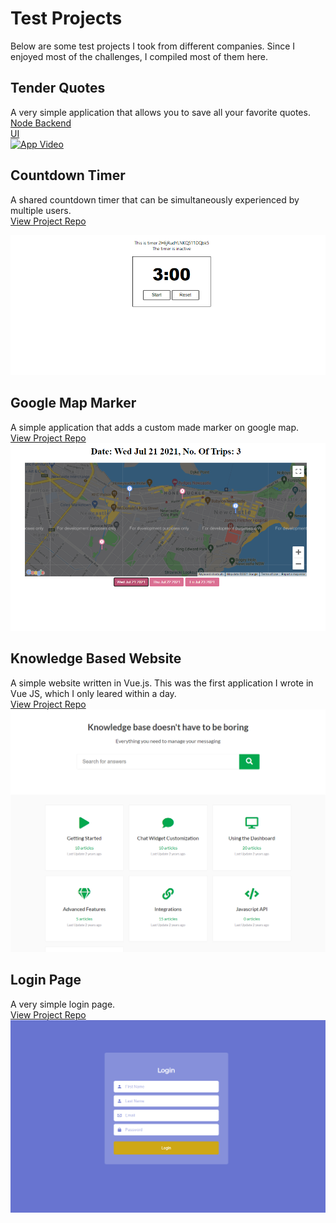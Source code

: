 # Test Projects
Below are some test projects I took from different companies. Since I enjoyed most of the challenges, I compiled most of them here.

## Tender Quotes  
A very simple application that allows you to save all your favorite quotes.  
[Node Backend](https://github.com/deejaygeroso/quotes-app-server)  
[UI](https://github.com/deejaygeroso/quotes-app-ui)  
[![App Video](https://img.youtube.com/vi/Im0mZ-gaVMA/0.jpg)](https://www.youtube.com/watch?v=Im0mZ-gaVMA)  

## Countdown Timer  
A shared countdown timer that can be simultaneously experienced by multiple users.  
[View Project Repo](https://github.com/deejaygeroso/countdown)  

![App Screenshot](https://github.com/deejaygeroso/countdown/blob/main/public/screenshot.png)

## Google Map Marker  
A simple application that adds a custom made marker on google map.  
[View Project Repo](https://github.com/deejaygeroso/liftango-testapp)  
![App Screenshot](https://github.com/deejaygeroso/liftango-testapp/blob/master/public/screenshot.png)  

## Knowledge Based Website  
A simple website written in Vue.js. This was the first application I wrote in Vue JS, which I only leared within a day.  
[View Project Repo](https://github.com/deejaygeroso/knowledge-base-website)  
![App Screenshot](https://github.com/deejaygeroso/knowledge-base-website/blob/master/public/screenshot1.png)  

## Login Page  
A very simple login page.  
[View Project Repo](https://github.com/deejaygeroso/login-page)  
![App Screenshot](https://github.com/deejaygeroso/login-page/blob/master/public/assets/images/screenshot.png)  
